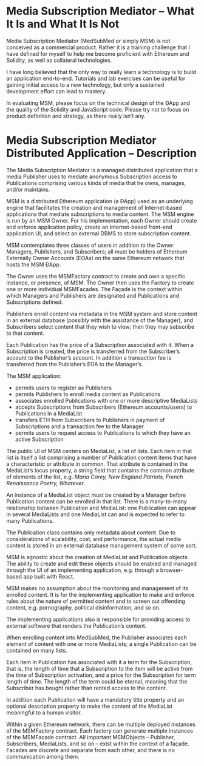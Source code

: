 # Media Subscription Mediator – What It Is and What It Is Not #
Media Subscription Mediator (MedSubMed or simply MSM) is not conceived as a commercial product. Rather it is a training challenge that I have defined for myself to help me become proficient with Ethereum and Solidity, as well as collateral technologies. 

I have long believed that the only way to really learn a technology is to build an application end-to-end. Tutorials and lab exercises can be useful for gaining initial access to a new technology, but only a sustained development effort can lead to mastery. 

In evaluating MSM, please focus on the technical design of the ÐApp and the quality of the Solidity and JavaScript code. Please try not to focus on product definition and strategy, as there really isn’t any. 

# Media Subscription Mediator Distributed Application – Description #
The Media Subscription Mediator is a managed distributed application that a media Publisher uses to mediate anonymous Subscription access to Publications comprising various kinds of media that he owns, manages, and/or maintains. 

MSM is a distributed Ethereum application (a ÐApp) used as an underlying engine that facilitates the creation and management of Internet-based applications that mediate subscriptions to media content. The MSM engine is run by an MSM Owner. For his implementation, each Owner should create and enforce application policy, create an Internet-based front-end application UI, and select an external DBMS to store subscription content. 

MSM contemplates three classes of users in addition to the Owner: Managers, Publishers, and Subscribers; all must be holders of Ethereum Externally Owner Accounts (EOAs) on the same Ethereum network that hosts the MSM ÐApp. 

The Owner uses the MSMFactory contract to create and own a specific instance, or presence, of MSM. The Owner then uses the Factory to create one or more individual MSMFacades. The Façade is the context within which Managers and Publishers are designated and Publications and Subscriptions defined. 

Publishers enroll content via metadata in the MSM system and store content in an external database (possibly with the assistance of the Manager), and Subscribers select content that they wish to view; then they may subscribe to that content. 

Each Publication has the price of a Subscription associated with it. When a Subscription is created, the price is transferred from the Subscriber’s account to the Publisher’s account. In addition a transaction fee is transferred from the Publisher’s EOA to the Manager’s. 

The MSM application:

- permits users to register as Publishers
- permits Publishers to enroll media content as Publications
- associates enrolled Publications with one or more descriptive MediaLists
- accepts Subscriptions from Subscribers (Ethereum accounts/users) to Publications in a MediaList
- transfers ETH from Subscribers to Publishers in payment of Subscriptions and a transaction fee to the Manager
- permits users to request access to Publications to which they have an active Subscription


The public UI of MSM centers on MediaList, a list of lists. Each item in that list is itself a list comprising a number of Publication content items that have a characteristic or attribute in common. That attribute is contained in the MedaList’s locus property, a string field that contains the common attribute of elements of the list, e.g. *Maria Carey, New England Patriots, French Renaissance Poetry, Whatever*. 

An instance of a MediaList object must be created by a Manager before Publication content can be enrolled in that list. There is a many-to-many relationship between Publication and MediaList: one Publication can appear in several MediaLists and one MediaList can and is expected to refer to many Publications. 

The Publication class contains only metadata about content. Due to considerations of scalability, cost, and performance, the actual media content is stored in an external database management system of some sort. 

MSM is agnostic about the creation of MediaList and Publication objects. The ability to create and edit these objects should be enabled and managed through the UI of an implementing application, e.g. through a browser-based app built with React. 

MSM makes no assumption about the monitoring and management of its enrolled content. It is for the implementing application to make and enforce rules about the nature of permitted content and to screen out offending content, e.g. pornography, political disinformation, and so on. 

The implementing applications also is responsible for providing access to external software that renders the Publication’s content. 

When  enrolling content into MedSubMed, the Publisher associates each element of content with one or more MediaLists; a single Publication can be contained on many lists. 

Each item in Publication has associated with it a term for the Subscription, that is, the length of time that a Subscription to the item will be active from the time of Subscription activation, and a price for the Subscription for term length of time. The length of the term could be eternal, meaning that the Subscriber has bought rather than rented access to the content.

In addition each Publication will have a mandatory title property and an optional description property to make the content of the MediaList meaningful to a human visitor. 

Within a given Ethereum network, there can be multiple deployed instances of the MSMFactory contract. Each factory can generate multiple instances of the MSMFacade contract. All important MSMObjects – Publisher, Subscribers, MediaLists, and so on – exist within the context of a façade. Facades are discrete and separate from each other, and there is no communication among them. 
